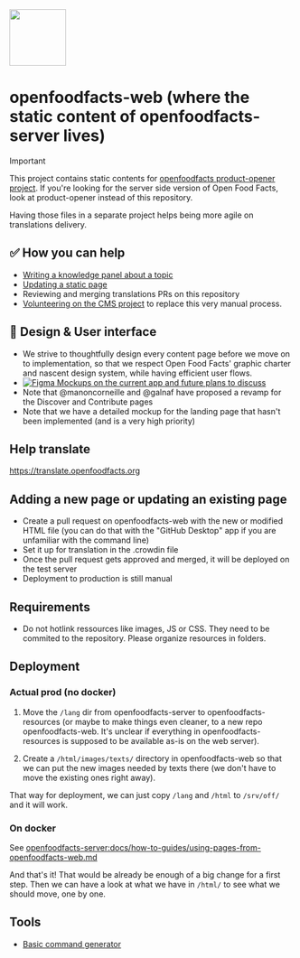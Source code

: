 <picture>
  <source media="(prefers-color-scheme: dark)" srcset="https://static.openfoodfacts.org/images/logos/off-logo-horizontal-dark.svg">
  <source media="(prefers-color-scheme: light)" srcset="https://static.openfoodfacts.org/images/logos/off-logo-horizontal-light.svg">
  <img height="100" src="https://static.openfoodfacts.org/images/logos/off-logo-horizontal-light.svg">
</picture>

# openfoodfacts-web (where the static content of openfoodfacts-server lives)

> [!IMPORTANT]
> This project contains static contents for [openfoodfacts product-opener project](https://github.com/openfoodfacts/openfoodfacts-server/).
> If you're looking for the server side version of Open Food Facts, look at product-opener instead of this repository.
> 
> Having those files in a separate project helps being more agile on translations delivery.

## ✅ How you can help
- [Writing a knowledge panel about a topic](https://github.com/openfoodfacts/openfoodfacts-web/tree/main/knowledge_panels#readme)
- [Updating a static page](https://github.com/openfoodfacts/openfoodfacts-web/tree/main/lang/en/texts)
- Reviewing and merging translations PRs on this repository
- [Volunteering on the CMS project](https://github.com/openfoodfacts/openfoodfacts-server/discussions/11194) to replace this very manual process.

## 🎨 Design & User interface
- We strive to thoughtfully design every content page before we move on to implementation, so that we respect Open Food Facts' graphic charter and nascent design system, while having efficient user flows.
- [![Figma](https://img.shields.io/badge/figma-%23F24E1E.svg?logo=figma&logoColor=white) Mockups on the current app and future plans to discuss](https://www.figma.com/design/Qg9URUyrjHgYmnDHXRsTTB/Current-Website-design?m=auto&t=jNwvjRR8nIgOzzJZ-6)
- Note that @manoncorneille and @galnaf have proposed a revamp for the Discover and Contribute pages
- Note that we have a detailed mockup for the landing page that hasn't been implemented (and is a very high priority)

## Help translate

https://translate.openfoodfacts.org

## Adding a new page or updating an existing page
* Create a pull request on openfoodfacts-web with the new or modified HTML file (you can do that with the "GitHub Desktop" app if you are unfamiliar with the command line)
* Set it up for translation in the .crowdin file
* Once the pull request gets approved and merged, it will be deployed on the test server
* Deployment to production is still manual

## Requirements
* Do not hotlink ressources like images, JS or CSS. They need to be commited to the repository. Please organize resources in folders.


## Deployment

### Actual prod (no docker)

1. Move the `/lang` dir from openfoodfacts-server to openfoodfacts-resources (or maybe to make things even cleaner, to a new repo openfoodfacts-web. It's unclear if everything in openfoodfacts-resources is supposed to be available as-is on the web server).

2. Create a `/html/images/texts/` directory in openfoodfacts-web so that we can put the new images needed by texts there (we don't have to move the existing ones right away).

That way for deployment, we can just copy `/lang` and `/html` to `/srv/off/` and it will work.

### On docker

See [openfoodfacts-server:docs/how-to-guides/using-pages-from-openfoodfacts-web.md](https://github.com/openfoodfacts/openfoodfacts-server/blob/main/docs/how-to-guides/using-pages-from-openfoodfacts-web.md)

And that's it! That would be already be enough of a big change for a first step. Then we can have a look at what we have in `/html/` to see what we should move, one by one.

## Tools
- [Basic command generator](https://docs.google.com/spreadsheets/d/1WOBGwvPAnojJlCFJ54eq4FY9-tAkiPx39mgxlt9lnP4/edit#gid=525301263)
